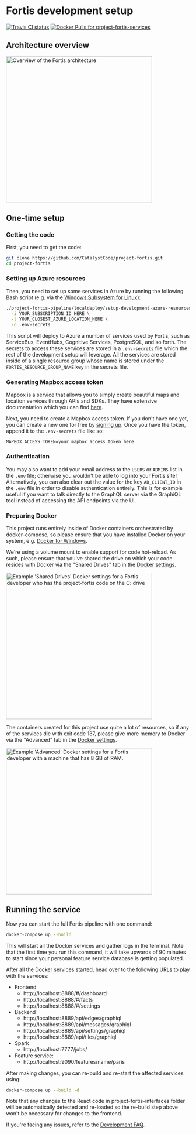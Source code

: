 # Fortis development setup

[![Travis CI status](https://api.travis-ci.org/CatalystCode/project-fortis.svg?branch=master)](https://travis-ci.org/CatalystCode/project-fortis)
[![Docker Pulls for project-fortis-services](https://img.shields.io/docker/pulls/cwolff/project_fortis_services.svg)](https://hub.docker.com/r/cwolff/project_fortis_services/)

## Architecture overview

<a href="https://user-images.githubusercontent.com/1086421/36809325-9b4f0542-1c95-11e8-9817-6af1939e4a1b.png">
  <img title="Overview of the Fortis architecture"
       height="400"
       src="https://user-images.githubusercontent.com/1086421/36809325-9b4f0542-1c95-11e8-9817-6af1939e4a1b.png" />
</a>

## One-time setup

### Getting the code

First, you need to get the code:

```sh
git clone https://github.com/CatalystCode/project-fortis.git
cd project-fortis
```

### Setting up Azure resources

Then, you need to set up some services in Azure by running the following Bash
script (e.g. via the [Windows Subsystem for Linux](https://docs.microsoft.com/en-us/windows/wsl/about)):

```sh
./project-fortis-pipeline/localdeploy/setup-development-azure-resources.sh \
  -i YOUR_SUBSCRIPTION_ID_HERE \
  -l YOUR_CLOSEST_AZURE_LOCATION_HERE \
  -o .env-secrets
```

This script will deploy to Azure a number of services used by Fortis, such as
ServiceBus, EventHubs, Cognitive Services, PostgreSQL, and so forth. The secrets
to access these services are stored in a `.env-secrets` file which the rest of
the development setup will leverage. All the services are stored inside of a
single resource group whose name is stored under the
`FORTIS_RESOURCE_GROUP_NAME` key in the secrets file.

### Generating Mapbox access token

Mapbox is a service that allows you to simply create beautiful maps and location services through APIs and SDKs. They have extensive documentation which you can find [here](https://www.mapbox.com/api-documentation/#maps).

Next, you need to create a Mapbox access token. If you don't have one yet, you
can create a new one for free by [signing up](https://www.mapbox.com/signup/).
Once you have the token, append it to the `.env-secrets` file like so:

```
MAPBOX_ACCESS_TOKEN=your_mapbox_access_token_here
```

### Authentication

You may also want to add your email address to the `USERS` or `ADMINS` list in
the `.env` file; otherwise you wouldn't be able to log into your Fortis site!
Alternatively, you can also clear out the value for the key `AD_CLIENT_ID` in
the `.env` file in order to disable authentication entirely. This is for example
useful if you want to talk directly to the GraphQL server via the GraphiQL tool
instead of accessing the API endpoints via the UI.

### Preparing Docker

This project runs entirely inside of Docker containers orchestrated by
docker-compose, so please ensure that you have installed Docker on your system,
e.g. [Docker for Windows](https://docs.docker.com/docker-for-windows/install/).

We're using a volume mount to enable support for code hot-reload. As such,
please ensure that you've shared the drive on which your code resides with
Docker via the "Shared Drives" tab in the [Docker settings](https://docs.docker.com/docker-for-windows/#docker-settings).

<img src="https://user-images.githubusercontent.com/1086421/34893261-6b615fca-f7aa-11e7-80bc-833ee2d8c9a7.png"
     title="Example 'Shared Drives' Docker settings for a Fortis developer who has the project-fortis code on the C: drive"
     height="400" />

The containers created for this project use quite a lot of resources, so if any
of the services die with exit code 137, please give more memory to Docker via
the "Advanced" tab in the [Docker settings](https://docs.docker.com/docker-for-windows/#docker-settings).

<img src="https://user-images.githubusercontent.com/1086421/34893275-7ef30872-f7aa-11e7-8514-e1e17bf4064e.png"
     title="Example 'Advanced' Docker settings for a Fortis developer with a machine that has 8 GB of RAM."
     height="400" />

## Running the service

Now you can start the full Fortis pipeline with one command:

```sh
docker-compose up --build
```

This will start all the Docker services and gather logs in the terminal. Note
that the first time you run this command, it will take upwards of 90 minutes to
start since your personal feature service database is getting populated.

After all the Docker services started, head over to the following URLs to play
with the services:

* Frontend
  - http://localhost:8888/#/dashboard
  - http://localhost:8888/#/facts
  - http://localhost:8888/#/settings
* Backend
  - http://localhost:8889/api/edges/graphiql
  - http://localhost:8889/api/messages/graphiql
  - http://localhost:8889/api/settings/graphiql
  - http://localhost:8889/api/tiles/graphiql
* Spark
  - http://localhost:7777/jobs/
* Feature service:
  - http://localhost:9090/features/name/paris

After making changes, you can re-build and re-start the affected services using:

```sh
docker-compose up --build -d
```

Note that any changes to the React code in project-fortis-interfaces folder will
be automatically detected and re-loaded so the re-build step above won't be
necessary for changes to the frontend.

If you're facing any issues, refer to the [Development FAQ](./development-faq.md).